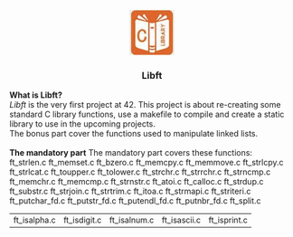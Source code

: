 <br />
<div align="center">
  <a href="https://github.com/djedd1ne/Libft">
    <img src="images/logo.png" alt="Logo" width="80" height="80">
  </a>

  <h3 align="center">Libft</h3>
</div>
<b>What is Libft? </b><br>
<i>Libft</i> is the very first project at 42. This project is about re-creating some standard C library functions, use
a makefile to compile and create a static library to use in the upcoming projects.<br>
The bonus part cover the functions used to manipulate linked lists.
<br><br>
<b>The mandatory part</b>
The mandatory part covers these functions:<br>
<table>
<tr><td>ft_isalpha.c</td><td>ft_isdigit.c</td><td>ft_isalnum.c</td><td>ft_isascii.c</td><td>ft_isprint.c</td></tr>
ft_strlen.c ft_memset.c ft_bzero.c ft_memcpy.c ft_memmove.c ft_strlcpy.c
ft_strlcat.c ft_toupper.c ft_tolower.c ft_strchr.c ft_strrchr.c ft_strncmp.c
ft_memchr.c ft_memcmp.c ft_strnstr.c ft_atoi.c ft_calloc.c ft_strdup.c 
ft_substr.c ft_strjoin.c ft_strtrim.c ft_itoa.c ft_strmapi.c ft_striteri.c 
ft_putchar_fd.c ft_putstr_fd.c ft_putendl_fd.c ft_putnbr_fd.c ft_split.c
</table>
